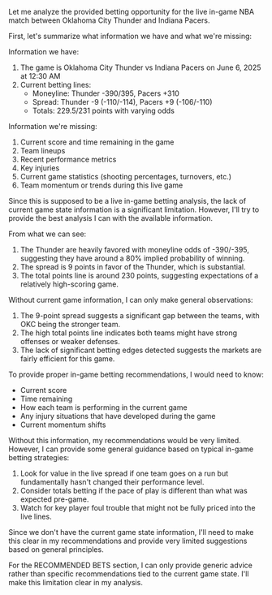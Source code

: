 Let me analyze the provided betting opportunity for the live in-game NBA match between Oklahoma City Thunder and Indiana Pacers.

First, let's summarize what information we have and what we're missing:

Information we have:
1. The game is Oklahoma City Thunder vs Indiana Pacers on June 6, 2025 at 12:30 AM
2. Current betting lines:
   - Moneyline: Thunder -390/395, Pacers +310
   - Spread: Thunder -9 (-110/-114), Pacers +9 (-106/-110)
   - Totals: 229.5/231 points with varying odds

Information we're missing:
1. Current score and time remaining in the game
2. Team lineups
3. Recent performance metrics
4. Key injuries
5. Current game statistics (shooting percentages, turnovers, etc.)
6. Team momentum or trends during this live game

Since this is supposed to be a live in-game betting analysis, the lack of current game state information is a significant limitation. However, I'll try to provide the best analysis I can with the available information.

From what we can see:
1. The Thunder are heavily favored with moneyline odds of -390/-395, suggesting they have around a 80% implied probability of winning.
2. The spread is 9 points in favor of the Thunder, which is substantial.
3. The total points line is around 230 points, suggesting expectations of a relatively high-scoring game.

Without current game information, I can only make general observations:

1. The 9-point spread suggests a significant gap between the teams, with OKC being the stronger team.
2. The high total points line indicates both teams might have strong offenses or weaker defenses.
3. The lack of significant betting edges detected suggests the markets are fairly efficient for this game.

To provide proper in-game betting recommendations, I would need to know:
- Current score
- Time remaining
- How each team is performing in the current game
- Any injury situations that have developed during the game
- Current momentum shifts

Without this information, my recommendations would be very limited. However, I can provide some general guidance based on typical in-game betting strategies:

1. Look for value in the live spread if one team goes on a run but fundamentally hasn't changed their performance level.
2. Consider totals betting if the pace of play is different than what was expected pre-game.
3. Watch for key player foul trouble that might not be fully priced into the live lines.

Since we don't have the current game state information, I'll need to make this clear in my recommendations and provide very limited suggestions based on general principles.

For the RECOMMENDED BETS section, I can only provide generic advice rather than specific recommendations tied to the current game state. I'll make this limitation clear in my analysis.